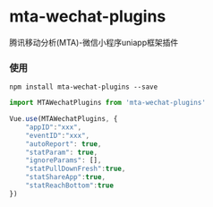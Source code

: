 # mta-wechat-plugins
腾讯移动分析(MTA)-微信小程序uniapp框架插件

### 使用

```shell script
npm install mta-wechat-plugins --save
```

```javascript
import MTAWechatPlugins from 'mta-wechat-plugins'

Vue.use(MTAWechatPlugins, {
	"appID":"xxx",
	"eventID":"xxx",
	"autoReport": true,
	"statParam": true,
	"ignoreParams": [],
	"statPullDownFresh":true,
	"statShareApp":true,
	"statReachBottom":true
})
```
